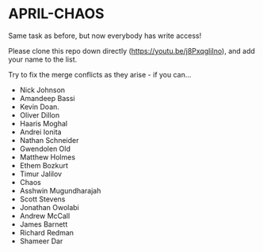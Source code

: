  # APRIL-CHAOS

Same task as before, but now everybody has write access!

Please clone this repo down directly (https://youtu.be/j8PxqgliIno), and add your name to the list.

Try to fix the merge conflicts as they arise - if you can...
- Nick Johnson
- Amandeep Bassi
- Kevin Doan.
- Oliver Dillon
- Haaris Moghal
- Andrei Ionita
- Nathan Schneider
- Gwendolen Old
- Matthew Holmes
- Ethem Bozkurt
- Timur Jalilov
- Chaos
- Asshwin Mugundharajah
- Scott Stevens
- Jonathan Owolabi
- Andrew McCall
- James Barnett
- Richard Redman
- Shameer Dar